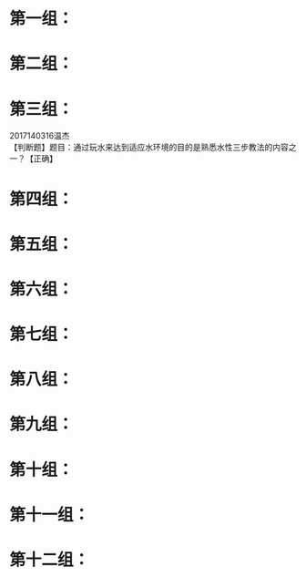 # 第一组：
# 第二组：
# 第三组：
2017140316温杰  
【判断题】题目：通过玩水来达到适应水环境的目的是熟悉水性三步教法的内容之一？【正确】  
# 第四组：
# 第五组：
# 第六组：
# 第七组：
# 第八组：
# 第九组：
# 第十组：
# 第十一组：
# 第十二组：
